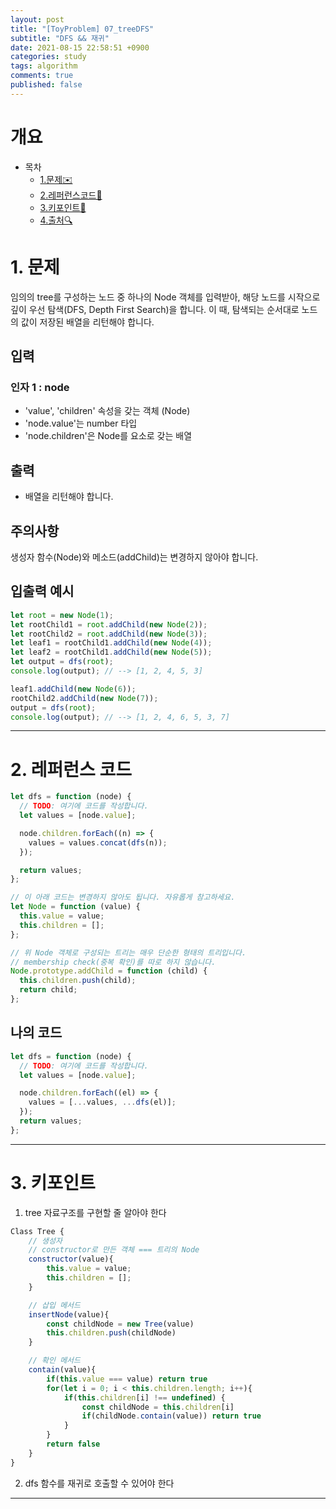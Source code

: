 ```yaml
---
layout: post
title: "[ToyProblem] 07_treeDFS"
subtitle: "DFS && 재귀"
date: 2021-08-15 22:58:51 +0900
categories: study
tags: algorithm
comments: true
published: false
---
```


# 개요

- 목차
  - [1.문제✉️](#1.문제)
  - [2.레퍼런스코드🔖](#2.레퍼런스코드)
  - [3.키포인트🔐](#3.키포인트🔑)
  - [4.출처🔍](#4.출처🔍)

# 1. 문제

임의의 tree를 구성하는 노드 중 하나의 Node 객체를 입력받아, 해당 노드를 시작으로 깊이 우선 탐색(DFS, Depth First Search)을 합니다. 이 때, 탐색되는 순서대로 노드의 값이 저장된 배열을 리턴해야 합니다.

## 입력

### 인자 1 : node

- 'value', 'children' 속성을 갖는 객체 (Node)
- 'node.value'는 number 타입
- 'node.children'은 Node를 요소로 갖는 배열

## 출력

- 배열을 리턴해야 합니다.

## 주의사항

생성자 함수(Node)와 메소드(addChild)는 변경하지 않아야 합니다.

## 입출력 예시

```javascript
let root = new Node(1);
let rootChild1 = root.addChild(new Node(2));
let rootChild2 = root.addChild(new Node(3));
let leaf1 = rootChild1.addChild(new Node(4));
let leaf2 = rootChild1.addChild(new Node(5));
let output = dfs(root);
console.log(output); // --> [1, 2, 4, 5, 3]

leaf1.addChild(new Node(6));
rootChild2.addChild(new Node(7));
output = dfs(root);
console.log(output); // --> [1, 2, 4, 6, 5, 3, 7]
```

---

# 2. 레퍼런스 코드

```javascript
let dfs = function (node) {
  // TODO: 여기에 코드를 작성합니다.
  let values = [node.value];

  node.children.forEach((n) => {
    values = values.concat(dfs(n));
  });

  return values;
};

// 이 아래 코드는 변경하지 않아도 됩니다. 자유롭게 참고하세요.
let Node = function (value) {
  this.value = value;
  this.children = [];
};

// 위 Node 객체로 구성되는 트리는 매우 단순한 형태의 트리입니다.
// membership check(중복 확인)를 따로 하지 않습니다.
Node.prototype.addChild = function (child) {
  this.children.push(child);
  return child;
};
```

## 나의 코드

```javascript
let dfs = function (node) {
  // TODO: 여기에 코드를 작성합니다.
  let values = [node.value];

  node.children.forEach((el) => {
    values = [...values, ...dfs(el)];
  });
  return values;
};
```

---

# 3. 키포인트

1. tree 자료구조를 구현할 줄 알아야 한다

```javascript
Class Tree {
    // 생성자
    // constructor로 만든 객체 === 트리의 Node
    constructor(value){
        this.value = value;
        this.children = [];
    }

    // 삽입 메서드
    insertNode(value){
        const childNode = new Tree(value)
        this.children.push(childNode)
    }

    // 확인 메서드
    contain(value){
        if(this.value === value) return true
        for(let i = 0; i < this.children.length; i++){
            if(this.children[i] !== undefined) {
                const childNode = this.children[i]
                if(childNode.contain(value)) return true
            }
        }
        return false
    }
}
```

2. dfs 함수를 재귀로 호출할 수 있어야 한다

---
